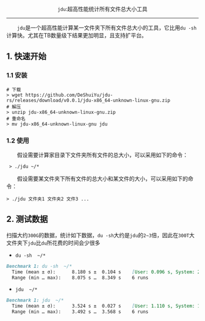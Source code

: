 <p align="center"><code>jdu</code>:超高性能统计所有文件总大小工具</p>

***

&emsp;&emsp;`jdu`是一个超高性能计算某一文件夹下所有文件总大小的工具，它比用`du -sh`计算快。尤其在TB数量级下结果更加明显，且支持扩平台。

## 1. 快速开始
### 1.1 安装

```shell
# 下载
> wget https://github.com/DeShuiYu/jdu-rs/releases/download/v0.0.1/jdu-x86_64-unknown-linux-gnu.zip
# 解压
> unzip jdu-x86_64-unknown-linux-gnu.zip
# 重命名
> mv jdu-x86_64-unknown-linux-gnu jdu
```
  
### 1.2 使用
&emsp;&emsp;假设需要计算家目录下文件夹所有文件的总大小，可以采用如下的命令：
```shell
 > ./jdu ~/*
 ```
 &emsp;&emsp;假设需要某文件夹下所有文件的总大小和某文件的大小，可以采用如下的命令：
```shell
> ./jdu 文件夹1 文件夹2 文件3 ...
```

## 2. 测试数据
扫描大约`300G`的数据，统计如下数据，`du -sh`大约是`jdu`的`2~3`倍，因此在`300T`大文件夹下`jdu`比`du`所花费的时间会少很多
* `du -sh  ~/*`
```markdown
Benchmark 1: du -sh  ~/*
  Time (mean ± σ):      8.180 s ±  0.104 s    [User: 0.096 s, System: 2.685 s]
  Range (min … max):    8.075 s …  8.349 s    6 runs
```

* `jdu  ~/*`
```markdown
Benchmark 1: jdu  ~/*
  Time (mean ± σ):      3.524 s ±  0.027 s    [User: 1.110 s, System: 18.470 s]
  Range (min … max):    3.492 s …  3.568 s    6 runs
```
